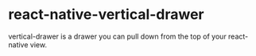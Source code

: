 # react-native-vertical-drawer
vertical-drawer is a drawer you can pull down from the top of your react-native view.
